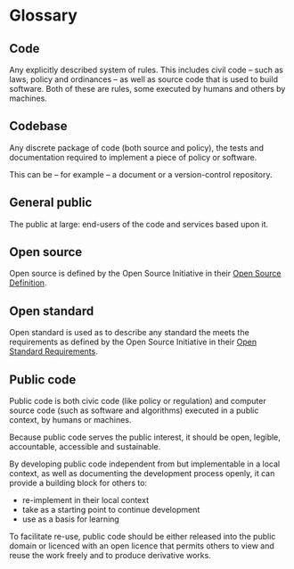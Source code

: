 # Glossary

## Code

Any explicitly described system of rules. This includes civil code – such as laws, policy and ordinances – as well as source code that is used to build software. Both of these are rules, some executed by humans and others by machines.

## Codebase

Any discrete package of code (both source and policy), the tests and documentation required to implement a piece of policy or software.

This can be – for example – a document or a version-control repository.

## General public

The public at large: end-users of the code and services based upon it.

## Open source

Open source is defined by the Open Source Initiative in their [Open Source Definition](https://opensource.org/osd-annotated).

## Open standard

Open standard is used as to describe any standard the meets the requirements as defined by the Open Source Initiative in their [Open Standard Requirements](https://opensource.org/osr).

## Public code

Public code is both civic code (like policy or regulation) and computer source code (such as software and algorithms) executed in a public context, by humans or machines.

Because public code serves the public interest, it should be open, legible, accountable, accessible and sustainable.

By developing public code independent from but implementable in a local context, as well as documenting the development process openly, it can provide a building block for others to:

* re-implement in their local context
* take as a starting point to continue development
* use as a basis for learning

To facilitate re-use, public code should be either released into the public domain or licenced with an open licence that permits others to view and reuse the work freely and to produce derivative works.
